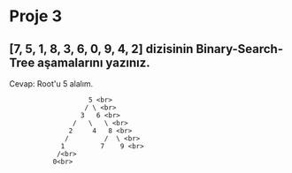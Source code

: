 # Proje 3

[7, 5, 1, 8, 3, 6, 0, 9, 4, 2] dizisinin Binary-Search-Tree aşamalarını yazınız.
----------------------------------------------------------------------
Cevap:
Root'u 5 alalım.<br>
```
                    5 <br>
                   / \ <br>
                  3   6 <br>
                /   \   \ <br>
               2     4   8 <br>
              /         /  \ <br>
             1         7    9 <br>
            /<br>
           0<br>

 ```

